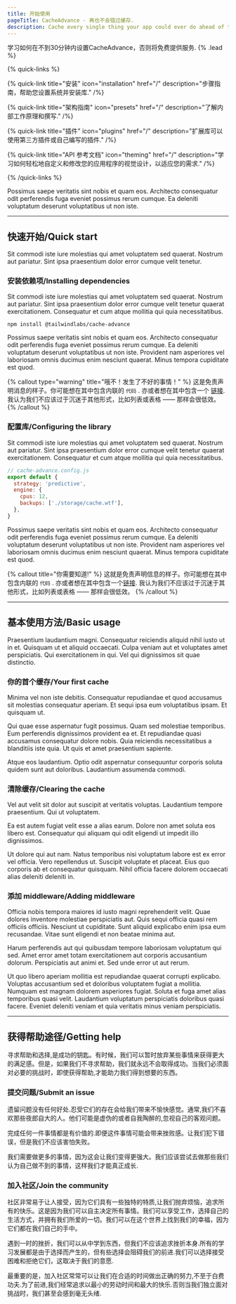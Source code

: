 ```yaml
---
title: 开始使用
pageTitle: CacheAdvance - 再也不会错过缓存.
description: Cache every single thing your app could ever do ahead of time, so your code never even has to run at all.
---
```


学习如何在不到30分钟内设置CacheAdvance，否则将免费提供服务. {% .lead %}

{% quick-links %}

{% quick-link title="安装" icon="installation" href="/" description="步骤指南，帮助您设置系统并安装库." /%}

{% quick-link title="架构指南" icon="presets" href="/" description="了解内部工作原理和撰写." /%}

{% quick-link title="插件" icon="plugins" href="/" description="扩展库可以使用第三方插件或自己编写的插件." /%}

{% quick-link title="API 参考文档" icon="theming" href="/" description="学习如何轻松地自定义和修改您的应用程序的视觉设计，以适应您的需求." /%}

{% /quick-links %}

Possimus saepe veritatis sint nobis et quam eos. Architecto consequatur odit perferendis fuga eveniet possimus rerum cumque. Ea deleniti voluptatum deserunt voluptatibus ut non iste.

---

## 快速开始/Quick start

Sit commodi iste iure molestias qui amet voluptatem sed quaerat. Nostrum aut pariatur. Sint ipsa praesentium dolor error cumque velit tenetur.

### 安装依赖项/Installing dependencies

Sit commodi iste iure molestias qui amet voluptatem sed quaerat. Nostrum aut pariatur. Sint ipsa praesentium dolor error cumque velit tenetur quaerat exercitationem. Consequatur et cum atque mollitia qui quia necessitatibus.

```shell
npm install @tailwindlabs/cache-advance
```

Possimus saepe veritatis sint nobis et quam eos. Architecto consequatur odit perferendis fuga eveniet possimus rerum cumque. Ea deleniti voluptatum deserunt voluptatibus ut non iste. Provident nam asperiores vel laboriosam omnis ducimus enim nesciunt quaerat. Minus tempora cupiditate est quod.

{% callout type="warning" title="哦不！发生了不好的事情！" %}
这是免责声明消息的样子。你可能想在其中包含内联的 `代码` . 亦或者想在其中包含一个 [链接](/). 我认为我们不应该过于沉迷于其他形式，比如列表或表格 —— 那样会很低效。
{% /callout %}

### 配置库/Configuring the library

Sit commodi iste iure molestias qui amet voluptatem sed quaerat. Nostrum aut pariatur. Sint ipsa praesentium dolor error cumque velit tenetur quaerat exercitationem. Consequatur et cum atque mollitia qui quia necessitatibus.

```js
// cache-advance.config.js
export default {
  strategy: 'predictive',
  engine: {
    cpus: 12,
    backups: ['./storage/cache.wtf'],
  },
}
```

Possimus saepe veritatis sint nobis et quam eos. Architecto consequatur odit perferendis fuga eveniet possimus rerum cumque. Ea deleniti voluptatum deserunt voluptatibus ut non iste. Provident nam asperiores vel laboriosam omnis ducimus enim nesciunt quaerat. Minus tempora cupiditate est quod.

{% callout title="你需要知道!" %}
这就是免责声明信息的样子。你可能想在其中包含内联的 `代码` . 亦或者想在其中包含一个[链接](/). 我认为我们不应该过于沉迷于其他形式，比如列表或表格 —— 那样会很低效。
{% /callout %}

---

## 基本使用方法/Basic usage

Praesentium laudantium magni. Consequatur reiciendis aliquid nihil iusto ut in et. Quisquam ut et aliquid occaecati. Culpa veniam aut et voluptates amet perspiciatis. Qui exercitationem in qui. Vel qui dignissimos sit quae distinctio.

### 你的首个缓存/Your first cache

Minima vel non iste debitis. Consequatur repudiandae et quod accusamus sit molestias consequatur aperiam. Et sequi ipsa eum voluptatibus ipsam. Et quisquam ut.

Qui quae esse aspernatur fugit possimus. Quam sed molestiae temporibus. Eum perferendis dignissimos provident ea et. Et repudiandae quasi accusamus consequatur dolore nobis. Quia reiciendis necessitatibus a blanditiis iste quia. Ut quis et amet praesentium sapiente.

Atque eos laudantium. Optio odit aspernatur consequuntur corporis soluta quidem sunt aut doloribus. Laudantium assumenda commodi.

### 清除缓存/Clearing the cache

Vel aut velit sit dolor aut suscipit at veritatis voluptas. Laudantium tempore praesentium. Qui ut voluptatem.

Ea est autem fugiat velit esse a alias earum. Dolore non amet soluta eos libero est. Consequatur qui aliquam qui odit eligendi ut impedit illo dignissimos.

Ut dolore qui aut nam. Natus temporibus nisi voluptatum labore est ex error vel officia. Vero repellendus ut. Suscipit voluptate et placeat. Eius quo corporis ab et consequatur quisquam. Nihil officia facere dolorem occaecati alias deleniti deleniti in.

### 添加 middleware/Adding middleware

Officia nobis tempora maiores id iusto magni reprehenderit velit. Quae dolores inventore molestiae perspiciatis aut. Quis sequi officia quasi rem officiis officiis. Nesciunt ut cupiditate. Sunt aliquid explicabo enim ipsa eum recusandae. Vitae sunt eligendi et non beatae minima aut.

Harum perferendis aut qui quibusdam tempore laboriosam voluptatum qui sed. Amet error amet totam exercitationem aut corporis accusantium dolorum. Perspiciatis aut animi et. Sed unde error ut aut rerum.

Ut quo libero aperiam mollitia est repudiandae quaerat corrupti explicabo. Voluptas accusantium sed et doloribus voluptatem fugiat a mollitia. Numquam est magnam dolorem asperiores fugiat. Soluta et fuga amet alias temporibus quasi velit. Laudantium voluptatum perspiciatis doloribus quasi facere. Eveniet deleniti veniam et quia veritatis minus veniam perspiciatis.

---

## 获得帮助途径/Getting help

寻求帮助和选择,是成功的钥匙。有时候，我们可以暂时放弃某些事情来获得更大的满足感。但是，如果我们不寻求帮助，我们就永远不会取得成功。当我们必须面对必要的挑战时，即使获得帮助,才能助力我们得到想要的东西。

### 提交问题/Submit an issue

遗留问题没有任何好处.忍受它们的存在会给我们带来不愉快感觉。通常,我们不喜欢那些夜郎自大的人。他们可能是虚伪的或者自我陶醉的,忽视自己的客观问题。

完成任何一件事情都是有价值的.即便这件事情可能会带来挫败感。让我们犯下错误，但是我们不应该害怕失败。

我们需要做更多的事情，因为这会让我们变得更强大。我们应该尝试去做那些我们认为自己做不到的事情，这样我们才能真正成长.

### 加入社区/Join the community

社区非常易于让人接受，因为它们具有一些独特的特质,让我们抛弃烦恼，追求所有的快乐。这是因为我们可以自主决定所有事情。我们可以享受工作，选择自己的生活方式，并拥有我们所爱的一切。我们可以在这个世界上找到我们的幸福，因为它们都在我们自己的手中。

遇到一时的挫折，我们可以从中学到东西，但我们不应该追求挫折本身.所有的学习发展都是由于选择而产生的，但有些选择会阻碍我们的前进.我们可以选择接受困难和拒绝它们，这取决于我们的意愿.

最重要的是，加入社区常常可以让我们在合适的时间做出正确的努力,不至于白费功夫.为了前进,我们经常追求以最小的劳动时间和最大的快乐.否则当我们独立面对挑战时，我们甚至会感到毫无头绪.
